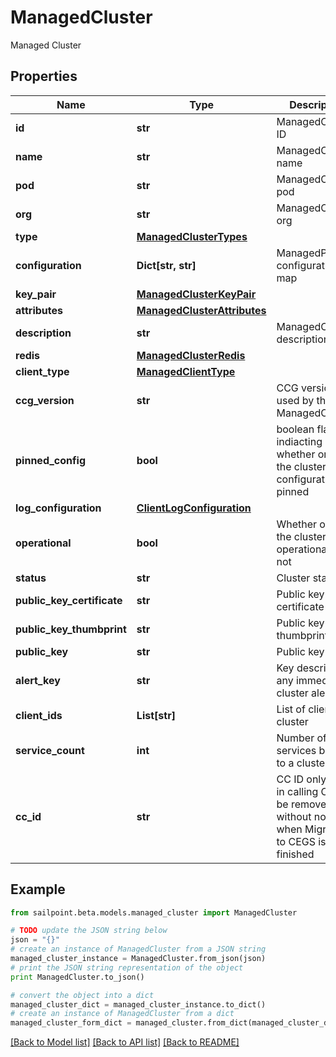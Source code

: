# ManagedCluster

Managed Cluster

## Properties

Name | Type | Description | Notes
------------ | ------------- | ------------- | -------------
**id** | **str** | ManagedCluster ID | 
**name** | **str** | ManagedCluster name | [optional] 
**pod** | **str** | ManagedCluster pod | [optional] 
**org** | **str** | ManagedCluster org | [optional] 
**type** | [**ManagedClusterTypes**](ManagedClusterTypes.md) |  | [optional] 
**configuration** | **Dict[str, str]** | ManagedProcess configuration map | [optional] 
**key_pair** | [**ManagedClusterKeyPair**](ManagedClusterKeyPair.md) |  | [optional] 
**attributes** | [**ManagedClusterAttributes**](ManagedClusterAttributes.md) |  | [optional] 
**description** | **str** | ManagedCluster description | [optional] 
**redis** | [**ManagedClusterRedis**](ManagedClusterRedis.md) |  | [optional] 
**client_type** | [**ManagedClientType**](ManagedClientType.md) |  | 
**ccg_version** | **str** | CCG version used by the ManagedCluster | 
**pinned_config** | **bool** | boolean flag indiacting whether or not the cluster configuration is pinned | [optional] [default to False]
**log_configuration** | [**ClientLogConfiguration**](ClientLogConfiguration.md) |  | [optional] 
**operational** | **bool** | Whether or not the cluster is operational or not | [optional] [default to False]
**status** | **str** | Cluster status | [optional] 
**public_key_certificate** | **str** | Public key certificate | [optional] 
**public_key_thumbprint** | **str** | Public key thumbprint | [optional] 
**public_key** | **str** | Public key | [optional] 
**alert_key** | **str** | Key describing any immediate cluster alerts | [optional] 
**client_ids** | **List[str]** | List of clients in a cluster | [optional] 
**service_count** | **int** | Number of services bound to a cluster | [optional] [default to 0]
**cc_id** | **str** | CC ID only used in calling CC, will be removed without notice when Migration to CEGS is finished | [optional] [default to '0']

## Example

```python
from sailpoint.beta.models.managed_cluster import ManagedCluster

# TODO update the JSON string below
json = "{}"
# create an instance of ManagedCluster from a JSON string
managed_cluster_instance = ManagedCluster.from_json(json)
# print the JSON string representation of the object
print ManagedCluster.to_json()

# convert the object into a dict
managed_cluster_dict = managed_cluster_instance.to_dict()
# create an instance of ManagedCluster from a dict
managed_cluster_form_dict = managed_cluster.from_dict(managed_cluster_dict)
```
[[Back to Model list]](../README.md#documentation-for-models) [[Back to API list]](../README.md#documentation-for-api-endpoints) [[Back to README]](../README.md)


